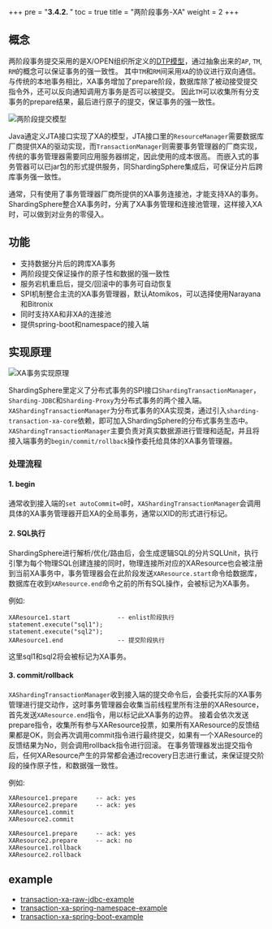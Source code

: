 +++
pre = "<b>3.4.2. </b>"
toc = true
title = "两阶段事务-XA"
weight = 2
+++

## 概念

两阶段事务提交采用的是X/OPEN组织所定义的[DTP模型](﻿http://pubs.opengroup.org/onlinepubs/009680699/toc.pdf)，通过抽象出来的`AP`, `TM`, `RM`的概念可以保证事务的强一致性。
其中`TM`和`RM`间采用`XA`的协议进行双向通信。
与传统的本地事务相比，XA事务增加了prepare阶段，数据库除了被动接受提交指令外，还可以反向通知调用方事务是否可以被提交。
因此`TM`可以收集所有分支事务的prepare结果，最后进行原子的提交，保证事务的强一致性。

![两阶段提交模型](https://shardingsphere.apache.org/document/current/img/transactoin/2pc-tansaction-modle_cn.png)

Java通定义JTA接口实现了XA的模型，JTA接口里的`ResourceManager`需要数据库厂商提供XA的驱动实现，而`TransactionManager`则需要事务管理器的厂商实现，传统的事务管理器需要同应用服务器绑定，因此使用的成本很高。
而嵌入式的事务管器可以已jar包的形式提供服务，同ShardingSphere集成后，可保证分片后跨库事务强一致性。

通常，只有使用了事务管理器厂商所提供的XA事务连接池，才能支持XA的事务。ShardingSphere整合XA事务时，分离了XA事务管理和连接池管理，这样接入XA时，可以做到对业务的零侵入。

## 功能

* 支持数据分片后的跨库XA事务
* 两阶段提交保证操作的原子性和数据的强一致性
* 服务宕机重启后，提交/回滚中的事务可自动恢复
* SPI机制整合主流的XA事务管理器，默认Atomikos，可以选择使用Narayana和Bitronix
* 同时支持XA和非XA的连接池
* 提供spring-boot和namespace的接入端

## 实现原理

![XA事务实现原理](https://shardingsphere.apache.org/document/current/img/transactoin/2pc-xa-transaction-design_cn.png)

ShardingSphere里定义了分布式事务的SPI接口`ShardingTransactionManager`，`Sharding-JDBC`和`Sharding-Proxy`为分布式事务的两个接入端。
`XAShardingTransactionManager`为分布式事务的XA实现类，通过引入`sharding-transaction-xa-core`依赖，即可加入ShardingSphere的分布式事务生态中。
`XAShardingTransactionManager`主要负责对真实数据源进行管理和适配，并且将接入端事务的`begin/commit/rollback`操作委托给具体的XA事务管理器。

### 处理流程

#### 1. begin

通常收到接入端的`set autoCommit=0`时，`XAShardingTransactionManager`会调用具体的XA事务管理器开启XA的全局事务，通常以XID的形式进行标记。

#### 2. SQL执行

ShardingSphere进行解析/优化/路由后，会生成逻辑SQL的分片SQLUnit，执行引擎为每个物理SQL创建连接的同时，物理连接所对应的XAResource也会被注册到当前XA事务中，事务管理器会在此阶段发送`XAResource.start`命令给数据库，数据库在收到`XAResource.end`命令之前的所有SQL操作，会被标记为XA事务。

例如:

```
XAResource1.start             -- enlist阶段执行
statement.execute("sql1");
statement.execute("sql2");
XAResource1.end               -- 提交阶段执行
```

这里sql1和sql2将会被标记为XA事务。

#### 3. commit/rollback

`XAShardingTransactionManager`收到接入端的提交命令后，会委托实际的XA事务管理进行提交动作，这时事务管理器会收集当前线程里所有注册的XAResource，首先发送`XAResource.end`指令，用以标记此XA事务的边界。
接着会依次发送prepare指令，收集所有参与XAResource投票，如果所有XAResource的反馈结果都是OK，则会再次调用commit指令进行最终提交，如果有一个XAResource的反馈结果为No，则会调用rollback指令进行回滚。
在事务管理器发出提交指令后，任何XAResource产生的异常都会通过recovery日志进行重试，来保证提交阶段的操作原子性，和数据强一致性。

例如:

```
XAResource1.prepare     -- ack: yes
XAResource2.prepare     -- ack: yes
XAResource1.commit
XAResource2.commit
     
XAResource1.prepare     -- ack: yes
XAResource2.prepare     -- ack: no
XAResource1.rollback
XAResource2.rollback
```

## example

* [transaction-xa-raw-jdbc-example](https://github.com/apache/incubator-shardingsphere-example/tree/dev/sharding-jdbc-example/transaction-example/transaction-2pc-xa-example/transaction-xa-raw-jdbc-example)
* [transaction-xa-spring-namespace-example](https://github.com/apache/incubator-shardingsphere-example/tree/dev/sharding-jdbc-example/transaction-example/transaction-2pc-xa-example/transaction-xa-spring-namespace-example)
* [transaction-xa-spring-boot-example](https://github.com/apache/incubator-shardingsphere-example/tree/dev/sharding-jdbc-example/transaction-example/transaction-2pc-xa-example/transaction-xa-spring-boot-example)
